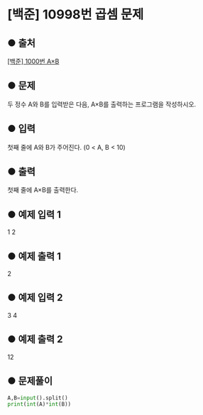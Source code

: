 # [백준] 10998번 곱셈 문제

## ● 출처
[[백준] 1000번 A×B](https://www.acmicpc.net/problem/10998)  

## ● 문제
두 정수 A와 B를 입력받은 다음, A×B를 출력하는 프로그램을 작성하시오.

## ● 입력
첫째 줄에 A와 B가 주어진다. (0 < A, B < 10)

## ● 출력
첫째 줄에 A×B를 출력한다.

## ● 예제 입력 1
1 2

## ● 예제 출력 1
2

## ● 예제 입력 2
3 4

## ● 예제 출력 2
12

## ● 문제풀이
```python
A,B=input().split()
print(int(A)*int(B))
```
